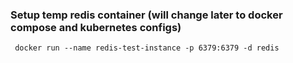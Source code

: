 
### Setup temp redis container (will change later to docker compose and kubernetes configs)
```shell
 docker run --name redis-test-instance -p 6379:6379 -d redis
 ```